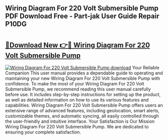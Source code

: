 ## Wiring Diagram For 220 Volt Submersible Pump PDF Download Free - Part-jak User Guide Repair P10DG

# <h2><a href="http://dfo8an.blite.top/?on=Wiring+Diagram+For+220+Volt+Submersible+Pump">🔗Download New 👉🔴 Wiring Diagram For 220 Volt Submersible Pump</a></h2>

[![Wiring Diagram For 220 Volt Submersible Pump download](https://i.imgur.com/lujVjoI.png)](http://dfo8an.blite.top/?on=Wiring+Diagram+For+220+Volt+Submersible+Pump)
Your Reliable Companion This user manual provides a dependable guide to operating and maintaining your new Wiring Diagram For 220 Volt Submersible Pump with confidence. To make the most of your Wiring Diagram For 220 Volt Submersible Pump, we recommend reading this user manual carefully before use. It includes step-by-step instructions for setting up the product, as well as detailed information on how to use its various features and capabilities. Wiring Diagram For 220 Volt Submersible Pump offers users an extensive range of advanced features, including geolocation, smart alerts, customizable themes, and automatic syncing, all easily controlled through the user-friendly and intuitive interface. Your Satisfaction is Our Mission Wiring Diagram For 220 Volt Submersible Pump. We are dedicated to ensuring your complete satisfaction.

